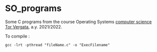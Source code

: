 # SO_programs
Some C programs from the course Operating Systems [computer science Tor Vergata](http://www.informatica.uniroma2.it/), a.y. 2021/2022.

To compile :
	
	gcc -lrt -pthread "fileName.c" -o "ExecFilename"
